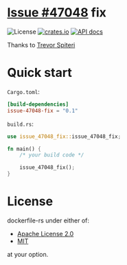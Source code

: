 # [Issue #47048](https://github.com/rust-lang/rust/issues/47048) fix
![License](https://img.shields.io/crates/l/issue_47048_fix.svg)
[![crates.io](https://img.shields.io/crates/v/issue-47048-fix.svg)](https://crates.io/crates/issue-47048-fix)
[![API docs](https://docs.rs/issue-47048-fix/badge.svg)](https://docs.rs/issue-47048-fix)

Thanks to [Trevor Spiteri](https://github.com/tspiteri)

# Quick start
`Cargo.toml`:
```toml
[build-dependencies]
issue-47048-fix = "0.1"
```

`build.rs`:
```rust
use issue_47048_fix::issue_47048_fix;

fn main() {
    /* your build code */

    issue_47048_fix();
}
```

# License
dockerfile-rs under either of:

* [Apache License 2.0](https://github.com/ark0f/issue-47048-fix/blob/master/LICENSE-APACHE.md)
* [MIT](https://github.com/ark0f/issue-47048-fix/blob/master/LICENSE-MIT.md)

at your option.

